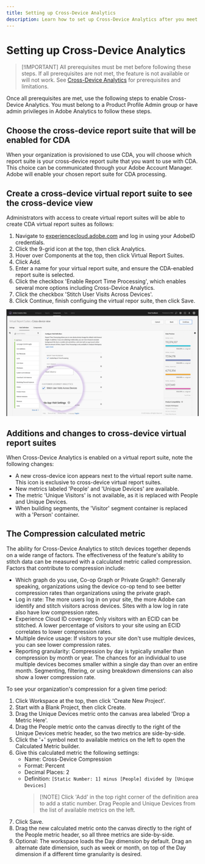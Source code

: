 ```yaml
---
title: Setting up Cross-Device Analytics
description: Learn how to set up Cross-Device Analytics after you meet the prerequisites.
---
```


# Setting up Cross-Device Analytics

> [!IMPORTANT] All prerequisites must be met before following these steps. If all prerequisites are not met, the feature is not available or will not work. See [Cross-Device Analytics](cda-home.md) for prerequisites and limitations.

Once all prerequisites are met, use the following steps to enable Cross-Device Analytics. You must belong to a Product Profile Admin group or have admin privileges in Adobe Analytics to follow these steps.

## Choose the cross-device report suite that will be enabled for CDA

When your organization is provisioned to use CDA, you will choose which report suite is your cross-device report suite that you want to use with CDA. This choice can be communicated through your Adobe Account Manager. Adobe will enable your chosen report suite for CDA processing.

## Create a cross-device virtual report suite to see the cross-device view

Administrators with access to create virtual report suites will be able to create CDA virtual report suites as follows:

1. Navigate to [experiencecloud.adobe.com](https://experiencecloud.adobe.com) and log in using your AdobeID credentials.
2. Click the 9-grid icon at the top, then click Analytics.
3. Hover over Components at the top, then click Virtual Report Suites.
4. Click Add.
5. Enter a name for your virtual report suite, and ensure the CDA-enabled report suite is selected.
6. Click the checkbox 'Enable Report Time Processing', which enables several more options including Cross-Device Analytics.
7. Click the checkbox 'Stitch User Visits Across Devices'.
8. Click Continue, finish configuing the virtual repor suite, then click Save.

![CDA checkbox](assets/cda-checkbox.png)

## Additions and changes to cross-device virtual report suites

When Cross-Device Analytics is enabled on a virtual report suite, note the following changes:

* A new cross-device icon appears next to the virtual report suite name. This icon is exclusive to cross-device virtual report suites.
* New metrics labeled 'People' and 'Unique Devices' are available.
* The metric 'Unique Visitors' is not available, as it is replaced with People and Unique Devices.
* When building segments, the 'Visitor' segment container is replaced with a 'Person' container.

## The Compression calculated metric

The ability for Cross-Device Analytics to stitch devices together depends on a wide range of factors. The effectiveness of the feature's ability to stitch data can be measured with a calculated metric called compression. Factors that contribute to compression include:

* Which graph do you use, Co-op Graph or Private Graph?: Generally speaking, organizations using the device co-op tend to see better compression rates than organizations using the private graph.
* Log in rate: The more users log in on your site, the more Adobe can identify and stitch visitors across devices. Sites with a low log in rate also have low compression rates.
* Experience Cloud ID coverage: Only visitors with an ECID can be stitched. A lower percentage of visitors to your site using an ECID correlates to lower compression rates.
* Multiple device usage: If visitors to your site don't use multiple devices, you can see lower compression rates.
* Reporting granularity: Compression by day is typically smaller than compression by month or year. The chances for an individual to use multiple devices becomes smaller within a single day than over an entire month. Segmenting, filtering, or using breakdown dimensions can also show a lower compression rate.

To see your organization's compression for a given time period:

1. Click Workspace at the top, then click 'Create New Project'.
2. Start with a Blank Project, then click Create.
3. Drag the Unique Devices metric onto the canvas area labeled 'Drop a Metric Here'.
4. Drag the People metric onto the canvas directly to the right of the Unique Devices metric header, so the two metrics are side-by-side.
5. Click the '+' symbol next to available metrics on the left to open the Calculated Metric builder.
6. Give this calculated metric the following settings:
   * Name: Cross-Device Compression
   * Format: Percent
   * Decimal Places: 2
   * Definition: `[Static Number: 1] minus [People] divided by [Unique Devices]`
      > [!NOTE] Click 'Add' in the top right corner of the definition area to add a static number. Drag People and Unique Devices from the list of available metrics on the left.
7. Click Save.
8. Drag the new calculated metric onto the canvas directly to the right of the People metric header, so all three metrics are side-by-side.
9. Optional: The workspace loads the Day dimension by default. Drag an alternate date dimension, such as week or month, on top of the Day dimension if a different time granularity is desired.
